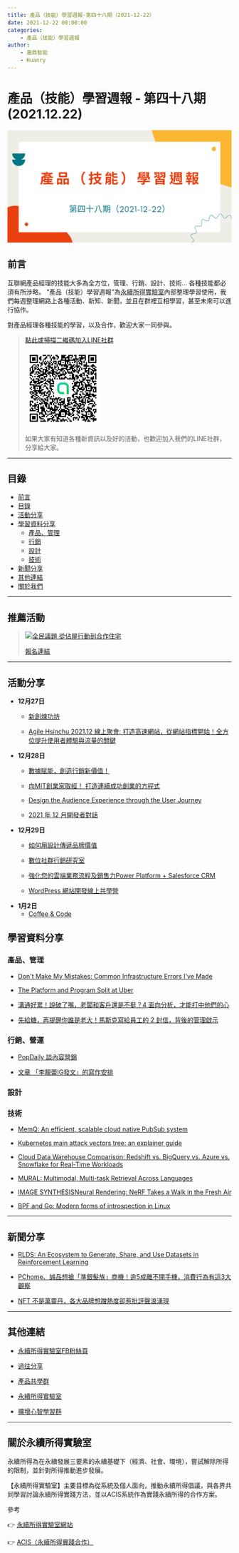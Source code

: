 ```yaml
---
title: 產品（技能）學習週報-第四十八期（2021-12-22）
date: 2021-12-22 00:00:00
categories:
	- 產品（技能）學習週報
author:
	- 嘉鼎智能
	- Huanry
---
```

# 產品（技能）學習週報 - 第四十八期 (2021.12.22)

![產品技能學習週報-第四十八期](/img/pm/48.png)

## 前言

互聯網產品經理的技能大多為全方位，管理、行銷、設計、技術... 各種技能都必須有所涉略。 “產品（技能）學習週報”為[永續所得實驗室](#關於永續所得實驗室)內部整理學習使用，我們每週整理網路上各種活動、新知、新聞，並且在群裡互相學習，甚至未來可以進行協作。

對產品經理各種技能的學習，以及合作，歡迎大家一同參與。

>[點此或掃描二維碼加入LINE社群](https://line.me/ti/g2/Dj4AkbdDsY6o4D_CdDUB6Q)
>
>[![產品共學群](/img/產品共學群.jpg)](https://line.me/ti/g2/Dj4AkbdDsY6o4D_CdDUB6Q)
>
>如果大家有知道各種新資訊以及好的活動，也歡迎加入我們的LINE社群，分享給大家。

---
## 目錄
- [前言](#前言)
- [目錄](#目錄)
- [活動分享](#活動分享)
- [學習資料分享](#學習資料分享)
	- [產品、管理](#產品、管理)
	- [行銷](#行銷、營運)
	- [設計](#設計)
	- [技術](#技術)
- [新聞分享](#新聞分享)
- [其他連結](#其他連結)
- [關於我們](#關於我們)

---
## 推薦活動

> [![全民議題 從佔屋行動到合作住宅](https://static.accupass.com/eventbanner/2112100546131340411301.jpg)](https://bit.ly/3pXONSw)
>
>[報名連結](https://bit.ly/3GGHu8z)

---
## 活動分享

- **12月27日**
	- [新創煉功坊](https://www.accupass.com/event/2105191604051733789979)

	- [Agile Hsinchu 2021.12 線上聚會: 打造高速網站，從網站指標開始！全方位提升使用者體驗與流量的關鍵](https://agilecommtw.kktix.cc/events/speed-up-your-app-with-web-vitals)
- **12月28日**
	- [數據賦能，創造行銷新價值！](https://www.accupass.com/event/2112090721382167389590)

	- [向MIT創業家取經！ 打造連續成功創業的方程式](https://www.accupass.com/event/2112140233049571975860)

	- [Design the Audience Experience through the User Journey](https://www.accupass.com/event/2112170929202699131950)

	- [2021 年 12 月開發者對話](https://developers-talk.kktix.cc/events/2021-12-talk)
- **12月29日**
	- [如何用設計傳遞品牌價值](https://www.accupass.com/event/2112170211297780167250)

	- [數位社群行銷研究室](https://www.accupass.com/event/2112150741203193038540)

	- [強化您的雲端業務流程及銷售力Power Platform + Salesforce CRM](https://www.accupass.com/event/2112100812352485411110)

	- [WordPress 網站開發線上共學營](https://infotechtown.kktix.cc/events/wordpress-camp-202112)
- **1月2日**
	- [Coffee & Code](https://www.meetup.com/Innovate-Taiwan/events/282768136)


## 學習資料分享
### 產品、管理

- [Don't Make My Mistakes: Common Infrastructure Errors I've Made](https://matduggan.com/mistakes/)

- [The Platform and Program Split at Uber](https://newsletter.pragmaticengineer.com/p/program-platform-split-uber)

- [溝通好累！說破了嘴，老闆和客戶還是不挺？4 面向分析，才能打中他們的心](https://www.managertoday.com.tw/books/view/64211)

- [先給糖，再提醒你誰是老大！馬斯克寫給員工的 2 封信，背後的管理啟示](https://www.managertoday.com.tw/articles/view/64254)

### 行銷、營運

- [PopDaily 談內容營銷](https://alleymarketingshop.com/2021taiwan-social-marketing/)

- [
 文章
「李靚蕾IG發文」的寫作安排](https://chuckchu.com.tw/article/264)

### 設計



### 技術

- [MemQ: An efficient, scalable cloud native PubSub system](https://medium.com/pinterest-engineering/memq-an-efficient-scalable-cloud-native-pubsub-system-4402695dd4e7)

- [Kubernetes main attack vectors tree: an explainer guide](https://www.cncf.io/blog/2021/11/08/kubernetes-main-attack-vectors-tree-an-explainer-guide/)

- [Cloud Data Warehouse Comparison: Redshift vs. BigQuery vs. Azure vs. Snowflake for Real-Time Workloads](https://dzone.com/articles/cloud-data-warehouse-comparison-redshift-vs-bigque)

- [MURAL: Multimodal, Multi-task Retrieval Across Languages](https://ai.googleblog.com/2021/11/mural-multimodal-multi-task-retrieval.html)

- [IMAGE SYNTHESISNeural Rendering: NeRF Takes a Walk in the Fresh Air](https://www.unite.ai/neural-rendering-nerf-takes-a-walk-in-the-fresh-air/)

- [BPF and Go: Modern forms of introspection in Linux](https://medium.com/bumble-tech/bpf-and-go-modern-forms-of-introspection-in-linux-6b9802682223#e0e4)

---
## 新聞分享

- [RLDS: An Ecosystem to Generate, Share, and Use Datasets in Reinforcement Learning](https://ai.googleblog.com/2021/12/rlds-ecosystem-to-generate-share-and.html)

- [PChome、誠品想搶「準銀髮族」商機！逾5成離不開手機，消費行為有這3大觀察](https://www.bnext.com.tw/article/66871/isurvey-2022-mature-age)

- [NFT 不是萬靈丹，各大品牌想蹭熱度卻惹批評聲浪湧現](https://www.inside.com.tw/article/26038-nft-discord-nitro-stan-lee)


---
## 其他連結

- [永續所得實驗室FB粉絲頁](https://www.facebook.com/%E6%B0%B8%E7%BA%8C%E6%89%80%E5%BE%97%E5%AF%A6%E9%A9%97%E5%AE%A4-102916798609139)

- [過往分享](/categories/產品（技能）學習週報)

- [產品共學群](https://line.me/ti/g2/Dj4AkbdDsY6o4D_CdDUB6Q?utm_source=invitation&utm_medium=link_copy&utm_campaign=default)

- [永續所得實驗室](https://line.me/ti/g2/asPFU-0w4o9MIRSBdb4gtg?utm_source=invitation&utm_medium=link_copy&utm_campaign=default)

- [擴增心智學習群](https://line.me/ti/g2/asPFU-0w4o9MIRSBdb4gtg?utm_source=invitation&utm_medium=link_copy&utm_campaign=default)

---

## 關於永續所得實驗室

永續所得為在永續發展三要素的永續基礎下（經濟、社會、環境），嘗試解除所得的限制，並針對所得推動進步發展。

【永續所得實驗室】主要目標為從系統及個人面向，推動永續所得倡議，與各界共同學習討論永續所得實踐方法，並以ACIS系統作為實踐永續所得的合作方案。

參考

👉 [永續所得實驗室網站](https://sustainable-income-lab.github.io/)

👉 [ACIS（永續所得實踐合作）](https://acis.magnific.biz/)